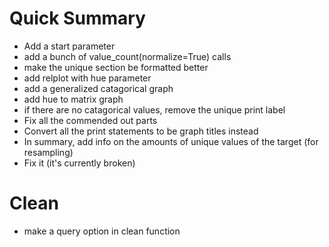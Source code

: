 # Quick Summary
- Add a start parameter
- add a bunch of value_count(normalize=True) calls
- make the unique section be formatted better
- add relplot with hue parameter
- add a generalized catagorical graph
- add hue to matrix graph
- if there are no catagorical values, remove the unique print label
- Fix all the commended out parts
- Convert all the print statements to be graph titles instead
- In summary, add info on the amounts of unique values of the target (for resampling)
- Fix it (it's currently broken) 


# Clean
- make a query option in clean function

